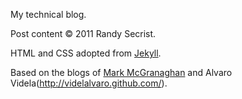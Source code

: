 My technical blog.

Post content &copy; 2011 Randy Secrist.

HTML and CSS adopted from [Jekyll](http://github.com/mojombo/jekyll).

Based on the blogs of [Mark McGranaghan](http://mmcgrana.github.com/) and Alvaro Videla(http://videlalvaro.github.com/).
